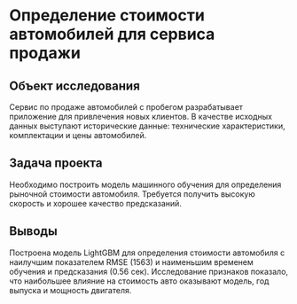 # Определение стоимости автомобилей для сервиса продажи
## Объект исследования

Сервис по продаже автомобилей с пробегом разрабатывает приложение для привлечения новых клиентов. В качестве исходных данных выступают исторические данные: технические характеристики, комплектации и цены автомобилей.

## Задача проекта

Необходимо построить модель машинного обучения для определения рыночной стоимости автомобиля. Требуется получить высокую скорость и хорошее качество предсказаний.

## Выводы

Построена модель LightGBM для определения стоимости автомобиля с наилучшим показателем RMSE (1563) и наименьшим временем обучения и предсказания (0.56 сек). Исследование признаков показало, что наибольшее влияние на стоимость авто оказывают модель, год выпуска и мощность двигателя.
